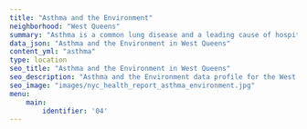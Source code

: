 ```yaml
---
title: "Asthma and the Environment"
neighborhood: "West Queens"
summary: "Asthma is a common lung disease and a leading cause of hospitalizations for children under 15 years old. This report provides a summary of asthma indicators by neighborhood. It also describes housing and neighborhood characteristics that can make asthma worse."
data_json: "Asthma and the Environment in West Queens"
content_yml: "asthma"
type: location
seo_title: "Asthma and the Environment in West Queens"
seo_description: "Asthma and the Environment data profile for the West Queens neighborhood of NYC."
seo_image: "images/nyc_health_report_asthma_environment.jpg"
menu:
    main:
        identifier: '04'
---
```


